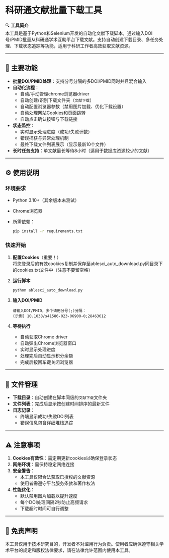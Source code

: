 # 科研通文献批量下载工具

🔍 **工具简介**  
本工具是基于Python和Selenium开发的自动化文献下载脚本，通过输入DOI号/PMID批量从科研通学术互助平台下载文献。支持自动创建下载目录、多任务处理、下载状态追踪等功能，适用于科研工作者高效获取文献资源。

---

## 🚀 主要功能

- **批量DOI/PMID处理**：支持分号分隔的多DOI/PMID同时并且混合输入
- **自动化流程**：
  - 自动/手动管理chrome浏览器driver
  - 自动创建/识别下载文件夹（`文献下载`）
  - 自动配置浏览器参数（禁用图片加载、优化下载设置）
  - 自动处理网站Cookies和页面跳转
  - 自动点击确认按钮与下载链接
- **状态监控**：
  - 实时显示处理进度（成功/失败计数）
  - 错误捕获与异常处理机制
  - 最终下载文件列表展示（显示最新10个文件）
- **长时任务支持**：单文献最长等待8小时（适用于数据库资源较少的文献）

---

## ⚙️ 使用说明

### 环境要求

- Python 3.10+（其余版本未测试）

- Chrome浏览器

- 所需依赖：  

  ```bash
  pip install -r requirements.txt
  ```

### 快速开始

1. **配置Cookies**（重要！）  
   将您登录后的有效cookies复制并保存至ablesci_auto_download.py同目录下的cookies.txt文件中（注意不要留空格）

2. **运行脚本**  

   ```bash
   python ablesci_auto_download.py
   ```

3. **输入DOI/PMID**  

   ```
   请输入DOI/PMID，多个请用分号(;)分隔：
   (示例) 10.1038/s41586-023-06900-0;28463612
   ```

4. **等待执行**  

   - 自动获取Chrome driver
   - 自动弹出Chrome浏览器窗口
   - 实时显示处理进度
   - 处理完后自动显示积分余额
   - 完成后按回车键关闭浏览器

---

## 📂 文件管理

- **下载目录**：自动创建在脚本同级的`文献下载`文件夹
- **文件列表**：完成后显示按创建时间排序的最新文件
- **日志记录**：
  - 终端显示成功/失败DOI列表
  - 错误信息包含详细堆栈追踪

---

## ⚠️ 注意事项

1. **Cookies有效性**：需定期更新cookies以确保登录状态
2. **网络环境**：需保持稳定网络连接
3. **安全警告**：  
   - 本工具仅限合法获取已授权的文献资源
   - 使用者需遵守平台服务条款和著作权法
4. **性能优化**：
   - 默认禁用图片加载以提升速度
   - 每个DOI处理间隔2秒防止高频请求
   - 下载超时时间可自行调整

---

## 📜 免责声明  

本工具仅用于技术研究目的，开发者不对滥用行为负责。使用者应确保遵守相关学术平台的规定和版权法律要求，请在法律允许范围内使用本工具。
